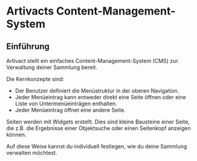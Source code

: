 # Artivacts Content-Management-System

## Einführung

Artivact stellt ein einfaches Content-Management-System (CMS) zur Verwaltung deiner Sammlung bereit.

Die Kernkonzepte sind:

- Der Benutzer definiert die Menüstruktur in der oberen Navigation.
- Jeder Menüeintrag kann entweder direkt eine Seite öffnen oder eine Liste von Untermenüeinträgen enthalten.
- Jeder Menüeintrag öffnet eine andere Seite.

Seiten werden mit Widgets erstellt. Dies sind kleine Bausteine einer Seite, die z.B. die Ergebnisse einer Objektsuche
oder einen Seitenkopf anzeigen können.

Auf diese Weise kannst du individuell festlegen, wie du deine Sammlung verwalten möchtest.
